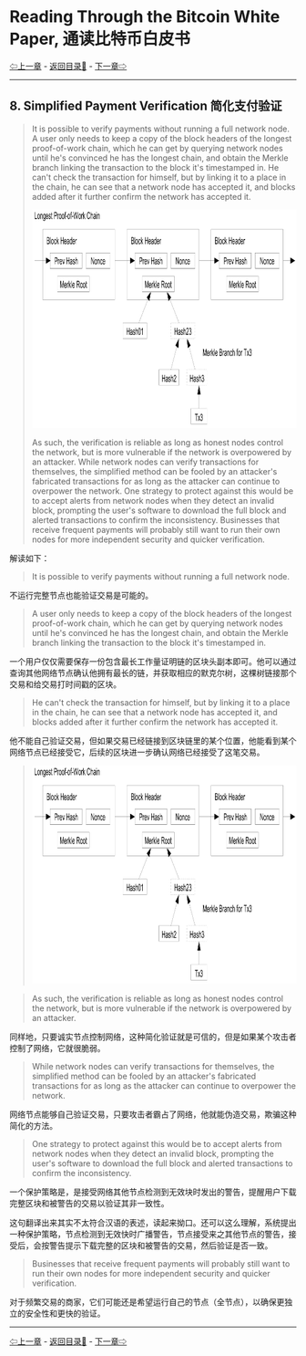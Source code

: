 # Reading Through the Bitcoin White Paper, 通读比特币白皮书

[⇦上一章](wp07.md) - [返回目录📖](whitepaper.md) - [下一章⇨](wp09.md)

---

## 8. Simplified Payment Verification 简化支付验证

> It is possible to verify payments without running a full network node. A user only needs to keep a copy of the block headers of the longest proof-of-work chain, which he can get by querying network nodes until he's convinced he has the longest chain, and obtain the Merkle branch linking the transaction to the block it's timestamped in. He can't check the transaction for himself, but by linking it to a place in the chain, he can see that a network node has accepted it, and blocks added after it further confirm the network has accepted it.
> 
> <img loading="lazy" alt="" src="../images/bitcoin-paper-p5-img1-900.png" class="aligncenter size-full" width="900" height="383">
>
> As such, the verification is reliable as long as honest nodes control the network, but is more vulnerable if the network is overpowered by an attacker.  While network nodes can verify transactions for themselves, the simplified method can be fooled by an attacker's fabricated transactions for as long as the attacker can continue to overpower the network. One strategy to protect against this would be to accept alerts from network nodes when they detect an invalid block, prompting the user's software to download the full block and alerted transactions to confirm the inconsistency. Businesses that receive frequent payments will probably still want to run their own nodes for more independent security and quicker verification.

解读如下：

> It is possible to verify payments without running a full network node. 

不运行完整节点也能验证交易是可能的。

> A user only needs to keep a copy of the block headers of the longest proof-of-work chain, which he can get by querying network nodes until he's convinced he has the longest chain, and obtain the Merkle branch linking the transaction to the block it's timestamped in. 

一个用户仅仅需要保存一份包含最长工作量证明链的区块头副本即可。他可以通过查询其他网络节点确认他拥有最长的链，并获取相应的默克尔树，这棵树链接那个交易和给交易打时间戳的区块。

> He can't check the transaction for himself, but by linking it to a place in the chain, he can see that a network node has accepted it, and blocks added after it further confirm the network has accepted it.

他不能自己验证交易，但如果交易已经链接到区块链里的某个位置，他能看到某个网络节点已经接受它，后续的区块进一步确认网络已经接受了这笔交易。

> <img loading="lazy" alt="" src="../images/bitcoin-paper-p5-img1-900.png" class="aligncenter size-full" width="900" height="383">

> As such, the verification is reliable as long as honest nodes control the network, but is more vulnerable if the network is overpowered by an attacker.  

同样地，只要诚实节点控制网络，这种简化验证就是可信的，但是如果某个攻击者控制了网络，它就很脆弱。

> While network nodes can verify transactions for themselves, the simplified method can be fooled by an attacker's fabricated transactions for as long as the attacker can continue to overpower the network. 

网络节点能够自己验证交易，只要攻击者霸占了网络，他就能伪造交易，欺骗这种简化的方法。

> One strategy to protect against this would be to accept alerts from network nodes when they detect an invalid block, prompting the user's software to download the full block and alerted transactions to confirm the inconsistency. 

一个保护策略是，是接受网络其他节点检测到无效块时发出的警告，提醒用户下载完整区块和被警告的交易以验证其非一致性。

这句翻译出来其实不太符合汉语的表述，读起来拗口。还可以这么理解，系统提出一种保护策略，节点检测到无效快时广播警告，节点接受来之其他节点的警告，接受后，会按警告提示下载完整的区块和被警告的交易，然后验证是否一致。

> Businesses that receive frequent payments will probably still want to run their own nodes for more independent security and quicker verification.

对于频繁交易的商家，它们可能还是希望运行自己的节点（全节点），以确保更独立的安全性和更快的验证。

---

[⇦上一章](wp07.md) - [返回目录📖](whitepaper.md) - [下一章⇨](wp09.md)
